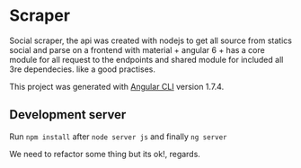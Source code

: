 # Scraper

Social scraper, the api was created with nodejs to get all source from statics social and parse on a frontend with material + angular 6 + has a core module for all request to the endpoints and shared module for included all 3re dependecies. like a good practises.


This project was generated with [Angular CLI](https://github.com/angular/angular-cli) version 1.7.4.

## Development server

Run `npm install`
after `node server js`
and finally `ng server`


We need to refactor some thing but its ok!, regards.
